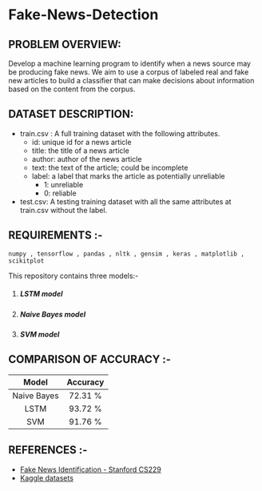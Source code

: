# Fake-News-Detection

## PROBLEM OVERVIEW:
Develop a machine learning program to identify when a news source may be producing fake news.
We aim to use a corpus of labeled real and fake new articles to build a classifier that can make
decisions about information based on the content from the corpus.

## DATASET DESCRIPTION:
- train.csv : A full training dataset with the following attributes.
    - id: unique id for a news article
    - title: the title of a news article
    - author: author of the news article
    - text: the text of the article; could be incomplete
    - label: a label that marks the article as potentially unreliable
        - 1: unreliable
        - 0: reliable
- test.csv: A testing training dataset with all the same attributes at train.csv without the label.


## REQUIREMENTS :- 
   `numpy , tensorflow , pandas , nltk , gensim , keras , matplotlib , scikitplot`
    

This repository contains three models:-
 1. ##### LSTM model
 2. ##### Naive Bayes model
 3. ##### SVM model
 

## COMPARISON OF ACCURACY :-
   |  Model           |  Accuracy     |
   |:----------------:|:-------------:|
   |  Naive Bayes     |  72.31 %      |
   |  LSTM            |  93.72 %      |
   |  SVM             |  91.76 %      | 
 

## REFERENCES :-
* [Fake News Identification - Stanford CS229](http://cs229.stanford.edu/proj2017/final-reports/5244348.pdf)
* [Kaggle datasets](https://www.kaggle.com/c/fake-news/data)
